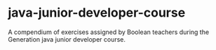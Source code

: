 # java-junior-developer-course
A compendium of exercises assigned by Boolean teachers during the Generation java junior developer course.

